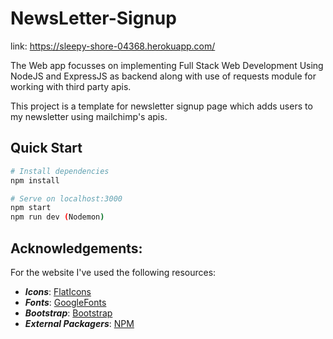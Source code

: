 # NewsLetter-Signup
link: https://sleepy-shore-04368.herokuapp.com/

The Web app focusses on implementing Full Stack Web Development Using NodeJS and ExpressJS as backend along with use of requests module for working with third party apis.

This project is a template for newsletter signup page which adds users to my newsletter using mailchimp's apis.

## Quick Start

```bash
# Install dependencies
npm install

# Serve on localhost:3000
npm start
npm run dev (Nodemon)
```

## Acknowledgements:
For the website I've used the following resources:
* ***Icons***: [FlatIcons](https://www.flaticon.com/)
* ***Fonts***: [GoogleFonts](https://fonts.google.com/)
* ***Bootstrap***: [Bootstrap](https://getbootstrap.com/)
* ***External Packagers***: [NPM](https://www.npmjs.com/)
